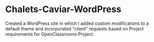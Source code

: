 # Chalets-Caviar-WordPress
Created a WordPress site in which I added custom modifications to a default theme and incorporated "client" requests based on Project requirements for OpenClassrooms Project.
